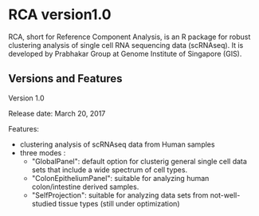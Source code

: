 # RCA version1.0

RCA, short for Reference Component Analysis, is an R package for robust clustering analysis of single cell RNA sequencing data (scRNAseq). It is developed by Prabhakar Group at Genome Institute of Singapore (GIS). 

## Versions and Features

Version 1.0 

Release date: March 20, 2017

Features: 
* clustering analysis of scRNAseq data from Human samples
* three modes :
  * "GlobalPanel": default option for clusterig general single cell data sets that include a wide spectrum of cell types.          
  * "ColonEpitheliumPanel": suitable for analyzing human colon/intestine derived samples.
  * "SelfProjection": suitable for analyzing data sets from not-well-studied tissue types (still under optimization)
                  
            


